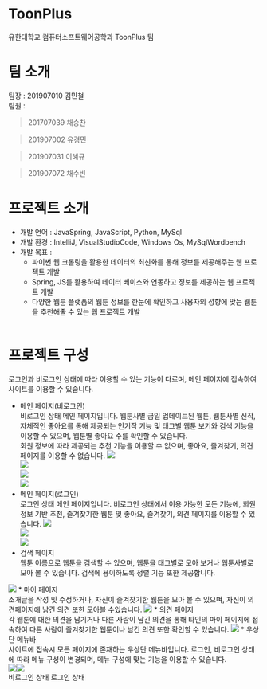 # ToonPlus
유한대학교 컴퓨터소프트웨어공학과 ToonPlus 팀<br/>
# 팀 소개
팀장 : 201907010 김민철<br/>
팀원 : <br/>

> 201707039 채승찬<br/>
      
> 201907002 유경민<br/>
      
> 201907031 이혜규<br/>
      
> 201907072 채수빈<br/>

# 프로젝트 소개
* 개발 언어 : JavaSpring, JavaScript, Python, MySql
* 개발 환경 : IntelliJ, VisualStudioCode, Windows Os, MySqlWordbench
* 개발 목표 :
  * 파이썬 웹 크롤링을 활용한 데이터의 최신화를 통해 정보를 제공해주는 웹 프로젝트 개발
  * Spring, JS를 활용하여 데이터 베이스와 연동하고 정보를 제공하는 웹 프로젝트 개발
  * 다양한 웹툰 플랫폼의 웹툰 정보를 한눈에 확인하고 사용자의 성향에 맞는 웹툰을 추천해줄 수 있는 웹 프로젝트 개발
<br/><br/>

# 프로젝트 구성
로그인과 비로그인 상태에 따라 이용할 수 있는 기능이 다르며, 메인 페이지에 접속하여 사이트를 이용할 수 있습니다.

* 메인 페이지(비로그인)
  <br/>비로그인 상태 메인 페이지입니다. 웹툰사별 금일 업데이트된 웹툰, 웹툰사별 신작, 자체적인 좋아요를 통해 제공되는 인기작 기능 및 태그별 웹툰 보기와 검색 기능을 이용할 수 있으며, 웹툰별 좋아요 수를 확인할 수 있습니다.
  <br/>회원 정보에 따라 제공되는 추천 기능을 이용할 수 없으며, 좋아요, 즐겨찾기, 의견 페이지를 이용할 수 없습니다.
  <img src="https://github.com/MCGom/2023_Graduation_Work_Team/assets/100755542/f737ae33-c9bd-4c89-a00e-ae3fbf5eb1a8"><br/><img src="https://github.com/MCGom/2023_Graduation_Work_Team/assets/100755542/dd4d241e-b8d5-436a-a840-30e4e5067255"><br/><img src="https://github.com/MCGom/2023_Graduation_Work_Team/assets/100755542/3cbca278-f911-44c9-97ea-031663c5f466"><br/><img src="https://github.com/MCGom/2023_Graduation_Work_Team/assets/100755542/c90f33ca-b0c1-4907-8daa-3991a936c2bd"><br/>
* 메인 페이지(로그인)
 <br/>로그인 상태 메인 페이지입니다. 비로그인 상태에서 이용 가능한 모든 기능에, 회원 정보 기반 추천, 즐겨찾기한 웹툰 및 좋아요, 즐겨찾기, 의견 페이지를 이용할 수 있습니다.
<img src="https://github.com/MCGom/2023_Graduation_Work_Team/assets/100755542/629a1472-9e2a-4d87-9e59-31afa1c03093"><br/><img src="https://github.com/MCGom/2023_Graduation_Work_Team/assets/100755542/878699e0-67de-406f-aeb8-3cebda3d33a5"><br/><img src="https://github.com/MCGom/2023_Graduation_Work_Team/assets/100755542/27125601-a1ff-43f8-9129-d617d3290b7f"><br/>
* 검색 페이지
 <br/>웹툰 이름으로 웹툰을 검색할 수 있으며, 웹툰을 태그별로 모아 보거나 웹툰사별로 모아 볼 수 있습니다. 검색에 용이하도록 정렬 기능 또한 제공합니다.
<img src="https://github.com/MCGom/2023_Graduation_Work_Team/assets/100755542/3c0ed6f8-2853-476b-a4b0-6415d09a7899">
* 마이 페이지
  <br/>소개글을 작성 및 수정하거나, 자신이 즐겨찾기한 웹툰을 모아 볼 수 있으며, 자신이 의견페이지에 남긴 의견 또한 모아볼 수있습니다.
<img src="https://github.com/MCGom/2023_Graduation_Work_Team/assets/100755542/e6269e4c-74c4-407a-9ffe-b12263d02963">
* 의견 페이지
 <br/>각 웹툰에 대한 의견을 남기거나 다른 사람이 남긴 의견을 통해 타인의 마이 페이지에 접속하여 다른 사람이 즐겨찾기한 웹툰이나 남긴 의견 또한 확인할 수 있습니다.
<img src="https://github.com/MCGom/2023_Graduation_Work_Team/assets/100755542/86b38f48-41a4-4b4c-b135-8bebefc7bf07">
* 우상단 메뉴바
 <br/>사이트에 접속시 모든 페이지에 존재하는 우상단 메뉴바입니다. 로그인, 비로그인 상태에 따라 메뉴 구성이 변경되며, 메뉴 구성에 맞는 기능을 이용할 수 있습니다.
  <br/><img src="https://github.com/MCGom/2023_Graduation_Work_Team/assets/100755542/2d4d6a7a-e3e6-4065-bf26-2d586c62a07b"><img src="https://github.com/MCGom/2023_Graduation_Work_Team/assets/100755542/350006b3-1663-42d6-abd3-8eae068e7ab6">
  <br/>비로그인 상태                로그인 상태
